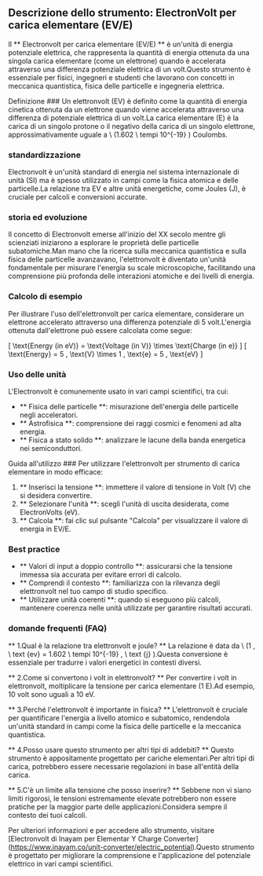 ## Descrizione dello strumento: ElectronVolt per carica elementare (EV/E)

Il ** Electronvolt per carica elementare (EV/E) ** è un'unità di energia potenziale elettrica, che rappresenta la quantità di energia ottenuta da una singola carica elementare (come un elettrone) quando è accelerata attraverso una differenza potenziale elettrica di un volt.Questo strumento è essenziale per fisici, ingegneri e studenti che lavorano con concetti in meccanica quantistica, fisica delle particelle e ingegneria elettrica.

Definizione ###
Un elettronvolt (EV) è definito come la quantità di energia cinetica ottenuta da un elettrone quando viene accelerata attraverso una differenza di potenziale elettrica di un volt.La carica elementare (E) è la carica di un singolo protone o il negativo della carica di un singolo elettrone, approssimativamente uguale a \ (1.602 \ tempi 10^{-19} \) Coulombs.

### standardizzazione
Electronvolt è un'unità standard di energia nel sistema internazionale di unità (SI) ma è spesso utilizzato in campi come la fisica atomica e delle particelle.La relazione tra EV e altre unità energetiche, come Joules (J), è cruciale per calcoli e conversioni accurate.

### storia ed evoluzione
Il concetto di Electronvolt emerse all'inizio del XX secolo mentre gli scienziati iniziarono a esplorare le proprietà delle particelle subatomiche.Man mano che la ricerca sulla meccanica quantistica e sulla fisica delle particelle avanzavano, l'elettronvolt è diventato un'unità fondamentale per misurare l'energia su scale microscopiche, facilitando una comprensione più profonda delle interazioni atomiche e dei livelli di energia.

### Calcolo di esempio
Per illustrare l'uso dell'elettronvolt per carica elementare, considerare un elettrone accelerato attraverso una differenza potenziale di 5 volt.L'energia ottenuta dall'elettrone può essere calcolata come segue:

\[ \text{Energy (in eV)} = \text{Voltage (in V)} \times \text{Charge (in e)} \]
\[ \text{Energy} = 5 \, \text{V} \times 1 \, \text{e} = 5 \, \text{eV} \]

### Uso delle unità
L'Electronvolt è comunemente usato in vari campi scientifici, tra cui:
- ** Fisica delle particelle **: misurazione dell'energia delle particelle negli acceleratori.
- ** Astrofisica **: comprensione dei raggi cosmici e fenomeni ad alta energia.
- ** Fisica a stato solido **: analizzare le lacune della banda energetica nei semiconduttori.

Guida all'utilizzo ###
Per utilizzare l'elettronvolt per strumento di carica elementare in modo efficace:
1. ** Inserisci la tensione **: immettere il valore di tensione in Volt (V) che si desidera convertire.
2. ** Selezionare l'unità **: scegli l'unità di uscita desiderata, come ElectronVolts (eV).
3. ** Calcola **: fai clic sul pulsante "Calcola" per visualizzare il valore di energia in EV/E.

### Best practice
- ** Valori di input a doppio controllo **: assicurarsi che la tensione immessa sia accurata per evitare errori di calcolo.
- ** Comprendi il contesto **: familiarizza con la rilevanza degli elettronvolt nel tuo campo di studio specifico.
- ** Utilizzare unità coerenti **: quando si eseguono più calcoli, mantenere coerenza nelle unità utilizzate per garantire risultati accurati.

### domande frequenti (FAQ)

** 1.Qual è la relazione tra elettronvolt e joule? **
La relazione è data da \ (1 \, \ text {ev} = 1.602 \ tempi 10^{-19} \, \ text {j} \).Questa conversione è essenziale per tradurre i valori energetici in contesti diversi.

** 2.Come si convertono i volt in elettronvolt? **
Per convertire i volt in elettronvolt, moltiplicare la tensione per carica elementare (1 E).Ad esempio, 10 volt sono uguali a 10 eV.

** 3.Perché l'elettronvolt è importante in fisica? **
L'elettronvolt è cruciale per quantificare l'energia a livello atomico e subatomico, rendendola un'unità standard in campi come la fisica delle particelle e la meccanica quantistica.

** 4.Posso usare questo strumento per altri tipi di addebiti? **
Questo strumento è appositamente progettato per cariche elementari.Per altri tipi di carica, potrebbero essere necessarie regolazioni in base all'entità della carica.

** 5.C'è un limite alla tensione che posso inserire? **
Sebbene non vi siano limiti rigorosi, le tensioni estremamente elevate potrebbero non essere pratiche per la maggior parte delle applicazioni.Considera sempre il contesto dei tuoi calcoli.

Per ulteriori informazioni e per accedere allo strumento, visitare [Electronvolt di Inayam per Elementar Y Charge Converter] (https://www.inayam.co/unit-converter/electric_potential).Questo strumento è progettato per migliorare la comprensione e l'applicazione del potenziale elettrico in vari campi scientifici.